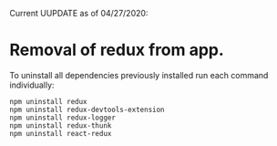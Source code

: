 Current UUPDATE as of 04/27/2020:
# Removal of redux from app. 
To uninstall all dependencies previously installed run each command individually:
```
npm uninstall redux
npm uninstall redux-devtools-extension
npm uninstall redux-logger
npm uninstall redux-thunk
npm uninstall react-redux
```